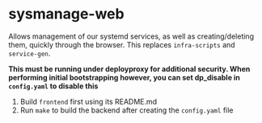 # sysmanage-web

Allows management of our systemd services, as well as creating/deleting them, quickly through the browser. This replaces ``infra-scripts`` and ``service-gen``.

**This must be running under deployproxy for additional security. When performing initial bootstrapping however, you can set dp_disable in ``config.yaml`` to disable this**

1. Build ``frontend`` first using its README.md
2. Run ``make`` to build the backend after creating the ``config.yaml`` file